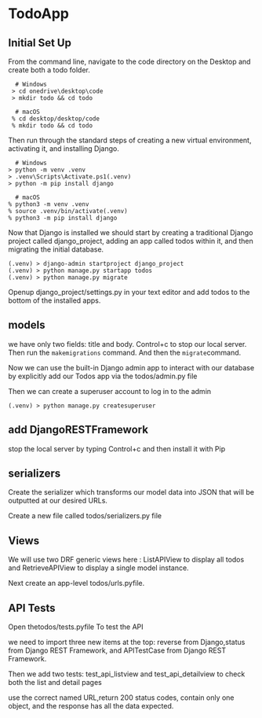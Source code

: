 # TodoApp
## Initial Set Up
From the command line, navigate to the code directory on the Desktop and create both a todo folder.
```
  # Windows
 > cd onedrive\desktop\code
 > mkdir todo && cd todo

  # macOS
 % cd desktop/desktop/code
 % mkdir todo && cd todo
```
Then run through the standard steps of creating a new virtual environment, activating it, and installing Django.
```
  # Windows
> python -m venv .venv
> .venv\Scripts\Activate.ps1(.venv)
> python -m pip install django

  # macOS
% python3 -m venv .venv
% source .venv/bin/activate(.venv)
% python3 -m pip install django
```
Now that Django is installed we should start by creating a traditional Django project called
django_project, adding an app called todos within it, and then migrating the initial database.
```
(.venv) > django-admin startproject django_project
(.venv) > python manage.py startapp todos
(.venv) > python manage.py migrate
```
Openup django_project/settings.py in your text editor and add todos to the bottom of the installed apps.
## models
we have only two fields: title and body.
Control+c to stop our local server. Then run the ```makemigrations``` command.
And then the ```migrate```command.

Now we can use the built-in Django admin app to interact with our database by explicitly add our Todos app  via the todos/admin.py file

Then we can create a superuser account to log in to the admin
```
(.venv) > python manage.py createsuperuser
```
## add DjangoRESTFramework 
stop the local server by typing Control+c and then install it with Pip

## serializers
Create the serializer which transforms our model data into JSON that will be outputted at our desired URLs.

Create a new file called todos/serializers.py file 
## Views
We will use two DRF generic views here : ListAPIView to display all todos and RetrieveAPIView to display a single model instance.

Next create an app-level todos/urls.pyfile.

## API Tests
Open thetodos/tests.pyfile To test the API

we need to import three new items at the top: reverse from Django,status from Django REST Framework, and APITestCase from Django REST Framework.

Then we add two tests: test_api_listview and test_api_detailview to check both the list and detail pages

use the correct named URL,return 200 status codes, contain only one object, and the response has all the data expected. 





